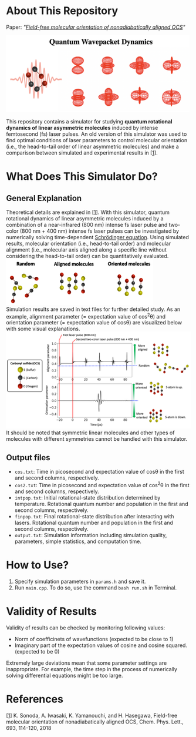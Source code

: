 # About This Repository
Paper: *"[Field-free molecular orientation of nonadiabatically aligned OCS](https://www.sciencedirect.com/science/article/abs/pii/S0009261418300095)"*

<img src="./docs/image/qwp.png" width="500">

This repository contains a simulator for studying **quantum rotational dynamics of linear asymmetric molecules** induced by intense femtosecond (fs) laser pulses. An old version of this simulator was used to find optimal conditions of laser parameters to control molecular orientation (i.e., the head-to-tail order of linear asymmetric molecules) and make a comparison between simulated and experimental results in [[1](https://www.sciencedirect.com/science/article/abs/pii/S0009261418300095)].

# What Does This Simulator Do?
## General Explanation
Theoretical details are explained in [[1](https://www.sciencedirect.com/science/article/abs/pii/S0009261418300095)]. With this simulator, quantum rotational dynamics of linear asymmetric molecules induced by a combination of a near-infrared (800 nm) intense fs laser pulse and two-color (800 nm + 400 nm) intense fs laser pulses can be investigated by numerically solving time-dependent [Schrödinger equation](https://en.wikipedia.org/wiki/Schrödinger_equation). Using simulated results, molecular orientation (i.e., head-to-tail order) and molecular alignment (i.e., molecular axis aligned along a specific line without considering the head-to-tail order) can be quantitatively evaluated.   
<img src="./docs/image/orientation_alignment.png" width="400">  
Simulation results are saved in text files for further detailed study. As an example, alignment parameter (= expectation value of cos<sup>2</sup>θ) and orientation parameter (= expectation value of cosθ) are visualized below with some visual explanations.  
<img src="./docs/image/simulation_results_explanation.png" width="950">   
It should be noted that symmetric linear molecules and other types of molecules with different symmetries cannot be handled with this simulator.
## Output files
- `cos.txt`: Time in picosecond and expectation value of cosθ in the first and second columns, respectively.
- `cos2.txt`: Time in picosecond and expectation value of cos<sup>2</sup>θ in the first and second columns, respectively.
- `intpop.txt`: Initial rotational-state distribution determined by temperature. Rotational quantum number and population in the first and second columns, respectively. 
- `finpop.txt`: Final rotational-state distribution after interacting with lasers. Rotational quantum number and population in the first and second columns, respectively.
- `output.txt`: Simulation information including simulation quality, parameters, simple statistics, and computation time. 

# How to Use?
1. Specify simulation parameters in `params.h` and save it.
2. Run `main.cpp`. To do so, use the command `bash run.sh` in Terminal.

# Validity of Results
Validity of results can be checked by monitoring following values:
- Norm of coefficinets of wavefunctions (expected to be close to 1)
- Imaginary part of the expectation values of cosine and cosine squared. (expected to be 0)   

Extremely large deviations mean that some parameter settings are inappropriate. For example, the time step in the process of numerically solving differential equations might be too large.
# References
[[1](https://www.sciencedirect.com/science/article/abs/pii/S0009261418300095)] K. Sonoda, A. Iwasaki, K. Yamanouchi, and H. Hasegawa, Field-free molecular orientation of nonadiabatically aligned OCS, Chem. Phys. Lett., 693, 114-120, 2018

